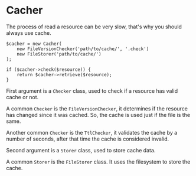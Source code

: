 # Cacher

The process of read a resource can be very slow, that's why you should always
use cache.

    $cacher = new Cacher(
        new FileVersionChecker('path/to/cache/', '.check')
        new FileStorer('path/to/cache/')
    );

    if ($cacher->check($resource)) {
        return $cacher->retrieve($resource);
    }

First argument is a ```Checker``` class, used to check if a resource has valid
cache or not.

A common ```Checker``` is the ```FileVersionChecker```, it
determines if the resource has changed since it was cached. So, the cache is
used just if the file is the same.

Another common ```Checker``` is the ```TtlChecker```, it validates the cache by
a number of seconds, after that time the cache is considered invalid.

Second argument is a ```Storer``` class, used to store cache data.

A common ```Storer``` is the ```FileStorer``` class. It uses the filesystem to
store the cache.